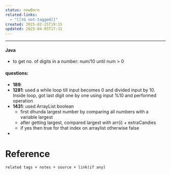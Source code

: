 ```yaml
---
status: newBorn
related-links:
  - "[[tG not-tagged]]"
created: 2025-02-25T19:15
updated: 2025-04-05T17:31
---
```

---

#### Java

- to get no. of digits in a number: num/10 until num > 0


#### questions:

- **189**: 
- **1281**: used a while loop till input becomes 0 and divided input by 10. Inside loop, got last digit one by one using input %10 and performed operation
- **1431**: used ArrayList boolean 
	- first dhunda largest number by comparing all numbers with a variable largest
	- after getting largest, compared largest with arr(i) + extraCandies
	- if yes then true for that index on arraylist otherwise false 
- 



# Reference
`related tags + notes + source + link(if any)`
 

